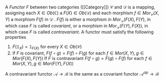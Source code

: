 A *Functor* $F$ between two categories ([[Category]]) $\mathcal{C}$ and $\mathcal{D}$ is a mapping, assigning each $X\in Ob(\mathbb{C})$ a $F(X)\in Ob(\mathcal{D})$ and each morphism $f\in Mor_{\mathcal{C}}(X,Y)$ a morphism $F(f)$ in $\mathcal{D}$ .
$F(f)$ is either a morphism in $Mor_{\mathcal{D}}(F(X),F(Y)$, in which case $F$ is called *covariant*, or a morphism in $Mor_{\mathcal{D}}(F(Y),F(X))$, in which case $F$ is called *contravariant*.
A functor must satisfy the following properties

1. $F(\mathbb{1}_{X}) = \mathbb{1}_{F(X)}$ for every $X\in Ob(\mathcal{C})$
2. If $F$ is covariant, $F(f\circ g) = F(f)\circ F(g)$ for each $f\in Mor(X,Y),g\in Mor(F(X),F(Y))$ 
    If $F$ is contravariant $F(f\circ g) = F(g)\circ F(f)$ for each $f\in Mor(X,Y), g\in Mor(F(Y),F(X))$

A contravariant functor $\mathcal{A}\rightarrow \mathcal{B}$ is the same as a covariant functor $\mathcal{A}^{op}\rightarrow\mathcal{B}$ 
